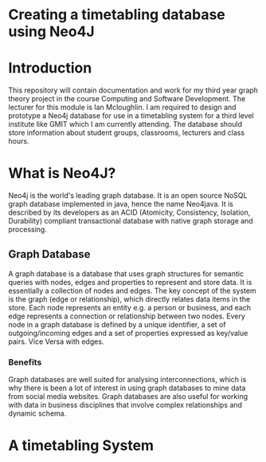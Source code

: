 # Creating a timetabling database using Neo4J

# Introduction
This repository will contain documentation and work for my third year graph theory project in the course Computing and Software Development. The lecturer for this module is Ian Mcloughlin. I am required to design and prototype a Neo4j database for use in a timetabling system for a third level institute like GMIT which I am currently attending. The database should store information about student groups, classrooms, lecturers and class hours. 

# What is Neo4J?
Neo4j is the world's leading graph database. It is an open source NoSQL graph database implemented in java, hence the name Neo4java. It is described by its developers as an ACID (Atomicity, Consistency, Isolation, Durability) compliant transactional database with native graph storage and processing.

## Graph Database
A graph database is a database that uses graph structures for semantic queries with nodes, edges and properties to represent and store data. It is essentially a collection of nodes and edges. The key concept of the system is the graph (edge or relationship), which directly relates data items in the store. Each node represents an entity e.g. a person or business, and each edge represents a connection or relationship between two nodes. Every node in a graph database is defined by a unique identifier, a set of outgoing/incoming edges and a set of properties expressed as key/value pairs. Vice Versa with edges. 
### Benefits
Graph databases are well suited for analysing interconnections, which is why there is been a lot of interest in using graph databases to mine data from social media websites. Graph databases are also useful for working with data in business disciplines that involve complex relationships and dynamic schema.

# A timetabling System
